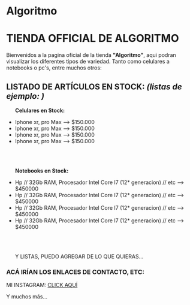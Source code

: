 # Algoritmo
<html>
	<head>
		<title>Algoritmo</title>
	</head> 
  <h1><strong>TIENDA OFFICIAL DE ALGORITMO</strong></h1>
  <p>Bienvenidos a la pagina oficial de la tienda <strong>"Algoritmo"</strong>, aquì podran visualizar los diferentes tipos de variedad.
  Tanto como celulares a notebooks o pc's, entre muchos otros: </p>

  <h2>LISTADO DE ARTÍCULOS EN STOCK: <em>(listas de ejemplo: )</em></h2>
  <ul>
  	<p><strong>Celulares en Stock: </strong></p>
    <li>Iphone xr, pro Max --> $150.000 </li>
    <li>Iphone xr, pro Max --> $150.000 </li>
    <li>Iphone xr, pro Max --> $150.000 </li>
    <li>Iphone xr, pro Max --> $150.000 </li>
   
   <br><br>
    <p><strong>Notebooks en Stock: </strong></p>
    <li>Hp // 32Gb RAM, Procesador Intel Core I7 (12* generacion) // etc --> $450000</li>
    <li>Hp // 32Gb RAM, Procesador Intel Core I7 (12* generacion) // etc --> $450000</li>
    <li>Hp // 32Gb RAM, Procesador Intel Core I7 (12* generacion) // etc --> $450000</li>
    <li>Hp // 32Gb RAM, Procesador Intel Core I7 (12* generacion) // etc --> $450000</li>

   <br></br>
   <p>Y LISTAS, PUEDO AGREGAR DE LO QUE QUIERAS...</p>
  
  </ul>

  <h3>ACÁ IRÍAN LOS ENLACES DE CONTACTO, ETC: </h3>
  
   <p>MI INSTAGRAM:
   <a href="https://www.instagram.com/algoritmo.bb/" target="_BLANK">CLICK AQUÍ</a>
   
   <p>Y muchos más...</p>
</html>
